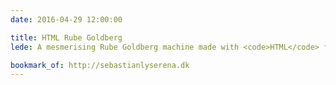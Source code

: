```yaml
---
date: 2016-04-29 12:00:00

title: HTML Rube Goldberg
lede: A mesmerising Rube Goldberg machine made with <code>HTML</code> form elements and their form element-specific attributes and states, like <code>checked</code>, <code>:focus</code>, and <code>value</code>.

bookmark_of: http://sebastianlyserena.dk
---
```

